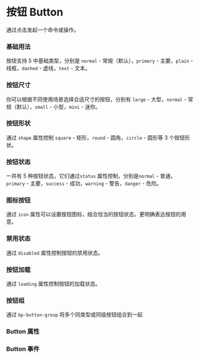 <script setup lang="ts">
  import props from "../example/button/props.ts";
  import events from "../example/button/events.ts";
</script>

# 按钮 Button

通过点击发起一个命令或操作。

### 基础用法

按钮支持 5 中基础类型，分别是 `normal` - 常规（默认），`primary` - 主要，`plain` - 线框，`dashed` - 虚线，`text` - 文本。
<demo-block src="example/button/basic"></demo-block>

### 按钮尺寸

你可以根据不同使用场景选择合适尺寸的按钮，分别有 `large` - 大型，`normal` - 常规（默认），`small` - 小型，`mini` - 迷你。
<demo-block src="example/button/size"></demo-block>

### 按钮形状

通过 `shape` 属性控制 `square` - 矩形，`round` - 圆角，`circle` - 圆形等 3 个按钮形状。
<demo-block src="example/button/shape"></demo-block>

### 按钮状态

一共有 5 种按钮状态，它们通过`status` 属性控制，分别是`normal` - 普通，`primary` - 主要，`success` - 成功，`warning` - 警告，`danger` - 危险。
<demo-block src="example/button/status"></demo-block>

### 图标按钮

通过 `icon` 属性可以设置按钮图标，结合恰当的按钮状态，更明确表达按钮的用意。
<demo-block src="example/button/icon"></demo-block>

### 禁用状态

通过 `disabled` 属性控制按钮的禁用状态。
<demo-block src="example/button/disabled"></demo-block>

### 按钮加载

通过 `loading` 属性控制按钮的加载状态。
<demo-block src="example/button/loading"></demo-block>

### 按钮组

通过 `bp-button-group` 将多个同类型或同级按钮组合到一起
<demo-block src="example/button/group"></demo-block>

### Button 属性

<table-block type="props" :data="props"></table-block>

### Button 事件

<table-block type="events" :data="events"></table-block>
